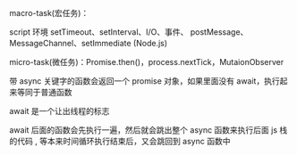 macro-task(宏任务)：

script 环境 setTimeout、setInterval、I/O、事件、
postMessage、 MessageChannel、setImmediate (Node.js)

micro-task(微任务)：Promise.then()，process.nextTick，MutaionObserver

带 async 关键字的函数会返回一个 promise 对象，如果里面没有 await，执行起来等同于普通函数

await 是一个让出线程的标志

await 后面的函数会先执行一遍，然后就会跳出整个 async 函数来执行后面 js 栈的代码
,
等本来时间循环执行结束后，又会跳回到 async 函数中
